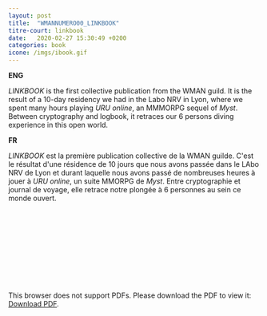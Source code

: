 ```yaml
---
layout: post
title:  "WMANNUMERO00_LINKBOOK"
titre-court: linkbook
date:   2020-02-27 15:30:49 +0200
categories: book
icone: /imgs/ibook.gif
---
```


**ENG**

*LINKBOOK* is the first collective publication from the WMAN guild. It is the result of a 10-day residency we had in the Labo NRV in Lyon, where we spent many hours playing *URU online*, an MMMORPG sequel of *Myst*. Between cryptography and logbook, it retraces our 6 persons diving experience in this open world.

**FR**

*LINKBOOK* est la première publication collective de la WMAN guilde. C'est le résultat d'une résidence de 10 jours que nous avons passée dans le LAbo NRV de Lyon et durant laquelle nous avons passé de nombreuses heures à jouer à *URU online*, un suite MMORPG de *Myst*. Entre cryptographie et journal de voyage, elle retrace notre plongée à 6 personnes au sein ce monde ouvert.

<object data="http://wman.monster/imgs/posts/linkbook_web2.pdf" type="application/pdf" width="100%" height="550px">
    <embed src="http://wman.monster/imgs/posts/linkbook_web2.pdf">
        <p>This browser does not support PDFs. Please download the PDF to view it: <a href="http://wman.monster/imgs/posts/linkbook_web2.pdf">Download PDF</a>.</p>
    </embed>
</object>
<!-- <div style="text-align:center;"><iframe src="//v.calameo.com/?bkcode=002746359928b8ca6f60d&mode=mini" width="480" height="300" frameborder="0" scrolling="no" allowtransparency allowfullscreen style="margin:0 auto;"></iframe></div>-->
